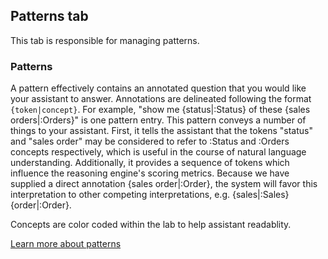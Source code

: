 ## Patterns tab

This tab is responsible for managing patterns.

### Patterns

A pattern effectively contains an annotated question that you would like your assistant to answer. Annotations are delineated following the format `{token|concept}`. For example, "show me {status|:Status} of these {sales orders|:Orders}" is one pattern entry. This pattern conveys a number of things to your assistant. First, it tells the assistant that the tokens "status" and "sales order" may be considered to refer to :Status and :Orders concepts respectively, which is useful in the course of natural language understanding. Additionally, it provides a sequence of tokens which influence the reasoning engine's scoring metrics. Because we have supplied a direct annotation {sales order|:Order}, the system will favor this interpretation to other competing interpretations, e.g. {sales|:Sales} {order|:Order}. 

Concepts are color coded within the lab to help assistant readablity.

[Learn more about patterns](../components/Patterns.md)
